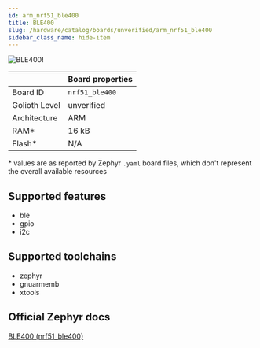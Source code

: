 ```yaml
---
id: arm_nrf51_ble400
title: BLE400
slug: /hardware/catalog/boards/unverified/arm_nrf51_ble400
sidebar_class_name: hide-item
---
```


[//]: # (This is an auto-generated file, do not edit! Changes to it will be lost upon re-generation)

![BLE400!](/img/boards/arm/nrf51_ble400.jpg "BLE400")

|                | Board properties     |
| -------------  | -------------------- |
| Board ID       | `nrf51_ble400` |
| Golioth Level  | unverified       |
| Architecture   | ARM |
| RAM*           | 16 kB |
| Flash*         | N/A |

\* values are as reported by Zephyr `.yaml` board files, which don't represent the overall available resources



## Supported features

* ble
* gpio
* i2c

## Supported toolchains

* zephyr
* gnuarmemb
* xtools

## Official Zephyr docs

[BLE400 (nrf51_ble400)](https://docs.zephyrproject.org/latest/boards/arm/nrf51_ble400/doc/index.html)
